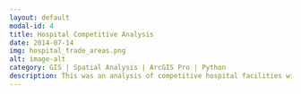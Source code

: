 ```yaml
---
layout: default
modal-id: 4
title: Hospital Competitive Analysis
date: 2014-07-14
img: hospital_trade_areas.png
alt: image-alt
category: GIS | Spatial Analysis | ArcGIS Pro | Python
description: This was an analysis of competitive hospital facilities within 15 miles of the client's locations. KPIs for competitors were compared on a localized basis to understand whether the client hospitals were performing at or above the level of similar facilities in their individual trade areas. The analysis was used to assess the quality of a hospital system's portfolio for an investment decision.
---
```


